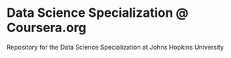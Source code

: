 # Data Science Specialization @ Coursera.org
Repository for the Data Science Specialization at Johns Hopkins University
